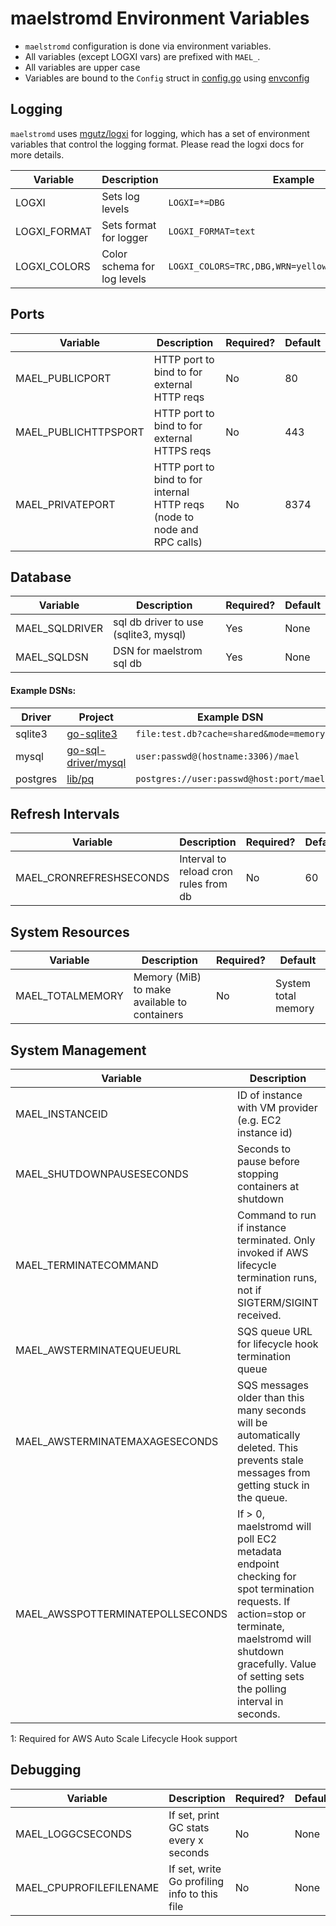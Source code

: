 
# maelstromd Environment Variables

* `maelstromd` configuration is done via environment variables.
* All variables (except LOGXI vars) are prefixed with `MAEL_`.
* All variables are upper case
* Variables are bound to the `Config` struct in [config.go](https://github.com/coopernurse/maelstrom/blob/master/pkg/config/config.go#L59) using [envconfig](https://github.com/kelseyhightower/envconfig)

## Logging

`maelstromd` uses [mgutz/logxi](https://github.com/mgutz/logxi) for logging, which has a set of environment variables
that control the logging format. Please read the logxi docs for more details.

| Variable         | Description                                  | Example
|------------------|----------------------------------------------|-----------------------------------|
| LOGXI            | Sets log levels                              | `LOGXI=*=DBG`
| LOGXI_FORMAT     | Sets format for logger                       | `LOGXI_FORMAT=text`
| LOGXI_COLORS     | Color schema for log levels                  | `LOGXI_COLORS=TRC,DBG,WRN=yellow,INF=green,ERR=red`

## Ports

| Variable                    | Description                                                               | Required? | Default |
|-----------------------------|---------------------------------------------------------------------------|-----------|---------|
| MAEL_PUBLICPORT             | HTTP port to bind to for external HTTP reqs                               | No        | 80      |
| MAEL_PUBLICHTTPSPORT        | HTTP port to bind to for external HTTPS reqs                              | No        | 443     |
| MAEL_PRIVATEPORT            | HTTP port to bind to for internal HTTP reqs (node to node and RPC calls)  | No        | 8374    |

## Database

| Variable                        | Description                                  | Required? | Default |
|---------------------------------|----------------------------------------------|-----------|---------|
| MAEL_SQLDRIVER                  | sql db driver to use (sqlite3, mysql)        | Yes       | None    |
| MAEL_SQLDSN                     | DSN for maelstrom sql db                     | Yes       | None    |

#### Example DSNs:

| Driver   | Project                                                       | Example DSN 
|----------|---------------------------------------------------------------|----------------------
| sqlite3  | [go-sqlite3](https://github.com/mattn/go-sqlite3)             | `file:test.db?cache=shared&mode=memory`
| mysql    | [go-sql-driver/mysql](https://github.com/go-sql-driver/mysql) | `user:passwd@(hostname:3306)/mael`
| postgres | [lib/pq](https://godoc.org/github.com/lib/pq)                 | `postgres://user:passwd@host:port/mael`

## Refresh Intervals

| Variable                        | Description                                  | Required? | Default |
|---------------------------------|----------------------------------------------|-----------|---------|
| MAEL_CRONREFRESHSECONDS         | Interval to reload cron rules from db        | No        | 60      |

## System Resources

| Variable                  | Description                                  | Required? | Default                 |
|---------------------------|----------------------------------------------|-----------|-------------------------|
| MAEL_TOTALMEMORY          | Memory (MiB) to make available to containers | No        | System total memory     |

## System Management

| Variable                       | Description                                             | Required? | Default                 
|--------------------------------|---------------------------------------------------------|-----------|-----------
| MAEL_INSTANCEID                | ID of instance with VM provider (e.g. EC2 instance id)  | No <sup>[1](#awslifecycle)</sup> | None
| MAEL_SHUTDOWNPAUSESECONDS      | Seconds to pause before stopping containers at shutdown | No        | 0    
| MAEL_TERMINATECOMMAND          | Command to run if instance terminated. Only invoked if AWS lifecycle termination runs, not if SIGTERM/SIGINT received.      | No        | `systemctl disable maelstromd`  
| MAEL_AWSTERMINATEQUEUEURL      | SQS queue URL for lifecycle hook termination queue      | No <sup>[1](#awslifecycle)</sup> | None  
| MAEL_AWSTERMINATEMAXAGESECONDS   | SQS messages older than this many seconds will be automatically deleted. This prevents stale messages from getting stuck in the queue. | No        | 600  
| MAEL_AWSSPOTTERMINATEPOLLSECONDS | If > 0, maelstromd will poll EC2 metadata endpoint checking for spot termination requests. If action=stop or terminate, maelstromd will shutdown gracefully. Value of setting sets the polling interval in seconds. | No        | 0  

<a name="awslifecycle">1</a>: Required for AWS Auto Scale Lifecycle Hook support

## Debugging

| Variable                        | Description                                  | Required? | Default |
|---------------------------------|----------------------------------------------|-----------|---------|
| MAEL_LOGGCSECONDS               | If set, print GC stats every x seconds       | No        | None    |
| MAEL_CPUPROFILEFILENAME         | If set, write Go profiling info to this file | No        | None    |
